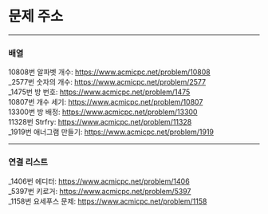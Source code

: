 # 문제 주소
---  
### 배열  
10808번 알파벳 개수: https://www.acmicpc.net/problem/10808  
_2577번 숫자의 개수: https://www.acmicpc.net/problem/2577  
_1475번 방 번호: https://www.acmicpc.net/problem/1475  
10807번 개수 세기: https://www.acmicpc.net/problem/10807  
13300번 방 배정: https://www.acmicpc.net/problem/13300  
11328번 Strfry: https://www.acmicpc.net/problem/11328  
_1919번 애너그램 만들기: https://www.acmicpc.net/problem/1919  
***  
### 연결 리스트
_1406번 에디터: https://www.acmicpc.net/problem/1406  
_5397번 키로거: https://www.acmicpc.net/problem/5397  
_1158번 요세푸스 문제: https://www.acmicpc.net/problem/1158  
